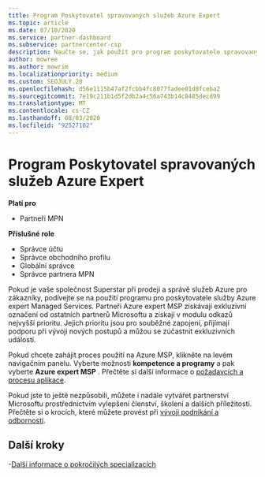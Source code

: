 ```yaml
---
title: Program Poskytovatel spravovaných služeb Azure Expert
ms.topic: article
ms.date: 07/10/2020
ms.service: partner-dashboard
ms.subservice: partnercenter-csp
description: Naučte se, jak použít pro program poskytovatele spravovaných služeb Azure experta na úsporu od ostatních partnerů a získat nejvyšší prioritu v modulu odkazů.
author: mowree
ms.author: mowrim
ms.localizationpriority: medium
ms.custom: SEOJULY.20
ms.openlocfilehash: d56e1115b47af2fcbb4fc8077fadee01d8fceba2
ms.sourcegitcommit: 7e19c211b1d5f2db2a4c56a743b14c8485decd99
ms.translationtype: MT
ms.contentlocale: cs-CZ
ms.lasthandoff: 08/03/2020
ms.locfileid: "92527102"
---
```

# <a name="azure-expert-managed-services-provider-program"></a>Program Poskytovatel spravovaných služeb Azure Expert

**Platí pro**

- Partneři MPN

**Příslušné role**

- Správce účtu
- Správce obchodního profilu
- Globální správce
- Správce partnera MPN

Pokud je vaše společnost Superstar při prodeji a správě služeb Azure pro zákazníky, podívejte se na použití programu pro poskytovatele služby Azure expert Managed Services. Partneři Azure expert MSP získávají exkluzivní označení od ostatních partnerů Microsoftu a získají v modulu odkazů nejvyšší prioritu. Jejich prioritu jsou pro souběžné zapojení, přijímají podporu při vývoji nových postupů a můžou se zúčastnit exkluzivních událostí.

Pokud chcete zahájit proces použití na Azure MSP, klikněte na levém navigačním panelu. Vyberte možnosti **kompetence a programy** a pak vyberte **Azure expert MSP** . Přečtěte si další informace o [požadavcích a procesu aplikace](https://partner.microsoft.com/membership/azure-expert-msp). 

Pokud jste to ještě nezpůsobili, můžete i nadále vytvářet partnerství Microsoftu prostřednictvím vylepšení členství, školení a dalších příležitostí.
Přečtěte si o krocích, které můžete provést při [vývoji podnikání a odbornosti](https://partner.microsoft.com/membership/azure-expert-msp).

## <a name="next-steps"></a>Další kroky

-[Další informace o pokročilých specializacích](advanced-specializations.md)